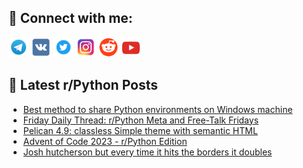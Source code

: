 ## 🔎 Connect with me:
[<img src="https://github.com/bullbesh/bullbesh/blob/main/images/Telegram.png" width="32" height="32" />](https://t.me/bullbesh)
[<img src="https://github.com/bullbesh/bullbesh/blob/main/images/VK.png" width="32" height="32" />](https://vk.com/bullbesh)
[<img src="https://github.com/bullbesh/bullbesh/blob/main/images/Twitter.png" width="32" height="32" />](https://twitter.com/bullbesh1)
[<img src="https://github.com/bullbesh/bullbesh/blob/main/images/Instagram.png" width="32" height="32" />](https://www.instagram.com/bullbesh)
[<img src="https://github.com/bullbesh/bullbesh/blob/main/images/Reddit.png" width="32" height="32" />](https://www.reddit.com/user/bullbesh)
[<img src="https://github.com/bullbesh/bullbesh/blob/main/images/YouTube.png" width="32" height="32" />](https://www.youtube.com/channel/UCtfjRs6uzgq5mfm8S06WTcg)

## 📕 Latest r/Python Posts
<!-- BLOG-POST-LIST:START -->
- [Best method to share Python environments on Windows machine](https://www.reddit.com/r/Python/comments/187ztin/best_method_to_share_python_environments_on/)
- [Friday Daily Thread: r/Python Meta and Free-Talk Fridays](https://www.reddit.com/r/Python/comments/187xdg6/friday_daily_thread_rpython_meta_and_freetalk/)
- [Pelican 4.9: classless Simple theme with semantic HTML](https://www.reddit.com/r/Python/comments/187u5lf/pelican_49_classless_simple_theme_with_semantic/)
- [Advent of Code 2023 - r/Python Edition](https://www.reddit.com/r/Python/comments/187t9yq/advent_of_code_2023_rpython_edition/)
- [Josh hutcherson but every time it hits the borders it doubles](https://www.reddit.com/r/Python/comments/187pzcc/josh_hutcherson_but_every_time_it_hits_the/)
<!-- BLOG-POST-LIST:END -->

